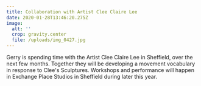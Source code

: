 ```yaml
---
title: Collaboration with Artist Clee Claire Lee
date: 2020-01-28T13:46:20.275Z
image:
  alt: ''
  crop: gravity.center
  file: /uploads/img_0427.jpg
---
```

Gerry is spending time with the Artist Clee Claire Lee in Sheffield, over the next few months. Together they will be developing a movement vocabulary in response to Clee's Sculptures. Workshops and performance will happen in Exchange Place Studios in Sheffield during later this year.